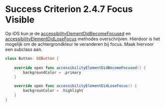 # Success Criterion 2.4.7 Focus Visible

Op iOS kun je de [accessibilityElementDidBecomeFocused](https://developer.apple.com/documentation/objectivec/nsobject/1615183-accessibilityelementdidbecomefoc) en [accessibilityElementDidLoseFocus](https://developer.apple.com/documentation/objectivec/nsobject/1615082-accessibilityelementdidlosefocus) methodes overschrijven. Hierdoor is het mogelijk om de achtergrondkleur te veranderen bij focus. Maak hiervoor een subclass aan.

```swift
class Button: UIButton {
    
    override open func accessibilityElementDidBecomeFocused() {
        backgroundColor = .primary
    }

    override open func accessibilityElementDidLoseFocus() {
        backgrounColor = .highlight
    }
}
```
